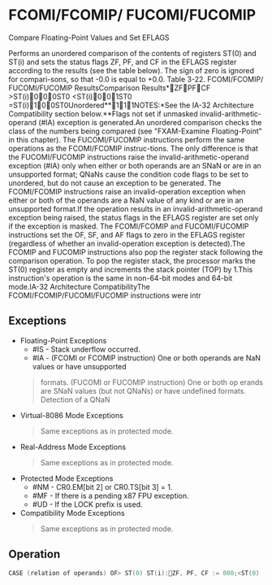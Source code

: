 # FCOMI/FCOMIP/ FUCOMI/FUCOMIP

Compare Floating-Point Values and Set EFLAGS

Performs an unordered comparison of the contents of registers ST(0) and ST(i) and sets the status flags ZF, PF, and CF in the EFLAGS register according to the results (see the table below).
The sign of zero is ignored for compari-sons, so that -0.0 is equal to +0.0.
Table 3-22.
 FCOMI/FCOMIP/ FUCOMI/FUCOMIP ResultsComparison Results*ZFPFCF  >ST(i)000ST0  <ST(i)001ST0  =ST(i)100ST0Unordered**111NOTES:*See the IA-32 Architecture Compatibility section below.**Flags not set if unmasked invalid-arithmetic-operand (#IA) exception is generated.An unordered comparison checks the class of the numbers being compared (see "FXAM-Examine Floating-Point" in this chapter).
The FUCOMI/FUCOMIP instructions perform the same operations as the FCOMI/FCOMIP instruc-tions.
The only difference is that the FUCOMI/FUCOMIP instructions raise the invalid-arithmetic-operand exception (#IA) only when either or both operands are an SNaN or are in an unsupported format; QNaNs cause the condition code flags to be set to unordered, but do not cause an exception to be generated.
The FCOMI/FCOMIP instructions raise an invalid-operation exception when either or both of the operands are a NaN value of any kind or are in an unsupported format.If the operation results in an invalid-arithmetic-operand exception being raised, the status flags in the EFLAGS register are set only if the exception is masked.
The FCOMI/FCOMIP and FUCOMI/FUCOMIP instructions set the OF, SF, and AF flags to zero in the EFLAGS register (regardless of whether an invalid-operation exception is detected).The FCOMIP and FUCOMIP instructions also pop the register stack following the comparison operation.
To pop the register stack, the processor marks the ST(0) register as empty and increments the stack pointer (TOP) by 1.This instruction's operation is the same in non-64-bit modes and 64-bit mode.IA-32 Architecture CompatibilityThe FCOMI/FCOMIP/FUCOMI/FUCOMIP instructions were intr

## Exceptions

- Floating-Point Exceptions
  - #IS - Stack underflow occurred.
  - #IA - (FCOMI or FCOMIP instruction) One or both operands are NaN values or have unsupported
  > formats.
  > (FUCOMI or FUCOMIP instruction) One or both op
  > erands are SNaN values (but not QNaNs) or 
  > have undefined formats. Detection of a QNaN 
- Virtual-8086 Mode Exceptions
  > Same exceptions as in protected mode.
- Real-Address Mode Exceptions
  > Same exceptions as in protected mode.
- Protected Mode Exceptions
  - #NM - CR0.EM[bit 2] or CR0.TS[bit 3] = 1.
  - #MF - If there is a pending x87 FPU exception.
  - #UD - If the LOCK prefix is used.
- Compatibility Mode Exceptions
  > Same exceptions as in protected mode.

## Operation

```C
CASE (relation of operands) OF> ST(0) ST(i):ZF, PF, CF := 000;<ST(0)  ST(i):ZF, PF, CF := 001;= ST(0) ST(i):ZF, PF, CF := 100;ESAC;IF Instruction is FCOMI or FCOMIPTHEN= IF ST(0) or ST(i) NaN or unsupported formatTHEN #IA= 1IF FPUControlWord.IM THEN ZF, PF, CF := 111;FI;FI;FI;IF Instruction is FUCOMI or FUCOMIPTHEN=IF ST(0) or ST(i)  QNaN, but not SNaN or unsupported formatTHEN ZF, PF, CF := 111;ELSE (* ST(0) or ST(i) is SNaN or unsupported format *) #IA;= 1IF FPUControlWord.IM THEN ZF, PF, CF := 111;FI;FI;FI;IF Instruction is FCOMIP or FUCOMIP THEN PopRegisterStack;FI;FPU Flags AffectedC1Set to 0.C0, C2, C3 Not affected.
```
